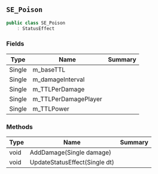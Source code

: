 ## `SE_Poison`

```csharp
public class SE_Poison
    : StatusEffect
```

### Fields

| Type | Name | Summary | 
| --- | --- | --- | 
| Single | m_baseTTL |  | 
| Single | m_damageInterval |  | 
| Single | m_TTLPerDamage |  | 
| Single | m_TTLPerDamagePlayer |  | 
| Single | m_TTLPower |  | 


### Methods

| Type | Name | Summary | 
| --- | --- | --- | 
| void | AddDamage(Single damage) |  | 
| void | UpdateStatusEffect(Single dt) |  | 


